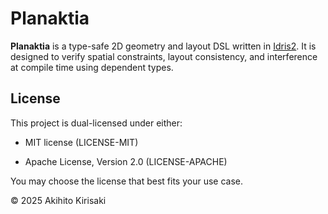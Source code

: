 # Planaktia

**Planaktia** is a type-safe 2D geometry and layout DSL written in [Idris2](https://www.idris-lang.org/).
It is designed to verify spatial constraints, layout consistency, and interference at compile time using dependent types.

## License

This project is dual-licensed under either:

- MIT license (LICENSE-MIT)

- Apache License, Version 2.0 (LICENSE-APACHE)

You may choose the license that best fits your use case.

© 2025 Akihito Kirisaki
